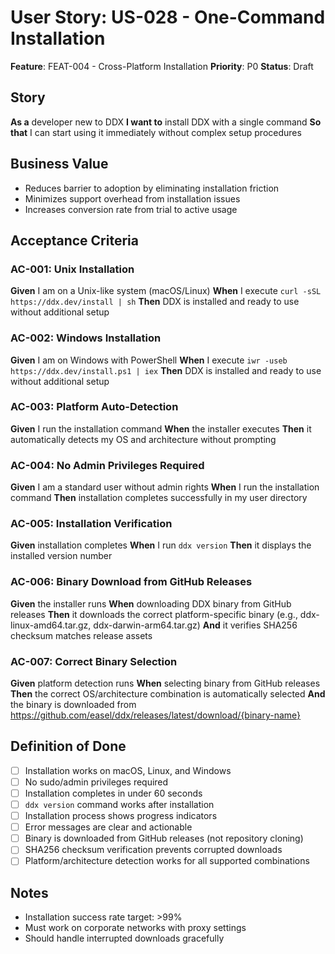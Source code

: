 # User Story: US-028 - One-Command Installation

**Feature**: FEAT-004 - Cross-Platform Installation
**Priority**: P0
**Status**: Draft

## Story

**As a** developer new to DDX
**I want to** install DDX with a single command
**So that** I can start using it immediately without complex setup procedures

## Business Value

- Reduces barrier to adoption by eliminating installation friction
- Minimizes support overhead from installation issues
- Increases conversion rate from trial to active usage

## Acceptance Criteria

### AC-001: Unix Installation
**Given** I am on a Unix-like system (macOS/Linux)
**When** I execute `curl -sSL https://ddx.dev/install | sh`
**Then** DDX is installed and ready to use without additional setup

### AC-002: Windows Installation
**Given** I am on Windows with PowerShell
**When** I execute `iwr -useb https://ddx.dev/install.ps1 | iex`
**Then** DDX is installed and ready to use without additional setup

### AC-003: Platform Auto-Detection
**Given** I run the installation command
**When** the installer executes
**Then** it automatically detects my OS and architecture without prompting

### AC-004: No Admin Privileges Required
**Given** I am a standard user without admin rights
**When** I run the installation command
**Then** installation completes successfully in my user directory

### AC-005: Installation Verification
**Given** installation completes
**When** I run `ddx version`
**Then** it displays the installed version number

### AC-006: Binary Download from GitHub Releases
**Given** the installer runs
**When** downloading DDX binary from GitHub releases
**Then** it downloads the correct platform-specific binary (e.g., ddx-linux-amd64.tar.gz, ddx-darwin-arm64.tar.gz)
**And** it verifies SHA256 checksum matches release assets

### AC-007: Correct Binary Selection
**Given** platform detection runs
**When** selecting binary from GitHub releases
**Then** the correct OS/architecture combination is automatically selected
**And** the binary is downloaded from https://github.com/easel/ddx/releases/latest/download/{binary-name}

## Definition of Done

- [ ] Installation works on macOS, Linux, and Windows
- [ ] No sudo/admin privileges required
- [ ] Installation completes in under 60 seconds
- [ ] `ddx version` command works after installation
- [ ] Installation process shows progress indicators
- [ ] Error messages are clear and actionable
- [ ] Binary is downloaded from GitHub releases (not repository cloning)
- [ ] SHA256 checksum verification prevents corrupted downloads
- [ ] Platform/architecture detection works for all supported combinations

## Notes

- Installation success rate target: >99%
- Must work on corporate networks with proxy settings
- Should handle interrupted downloads gracefully